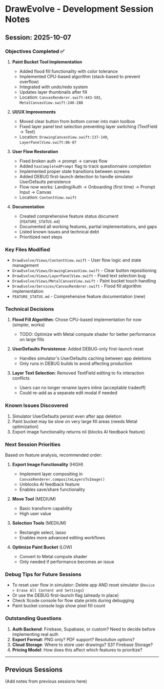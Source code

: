 # DrawEvolve - Development Session Notes

## Session: 2025-10-07

### Objectives Completed ✅

1. **Paint Bucket Tool Implementation**
   - Added flood fill functionality with color tolerance
   - Implemented CPU-based algorithm (stack-based to prevent overflow)
   - Integrated with undo/redo system
   - Updates layer thumbnails after fill
   - Location: `CanvasRenderer.swift:443-581`, `MetalCanvasView.swift:246-288`

2. **UI/UX Improvements**
   - Moved clear button from bottom corner into main toolbox
   - Fixed layer panel text selection preventing layer switching (TextField → Text)
   - Location: `DrawingCanvasView.swift:137-140`, `LayerPanelView.swift:86-87`

3. **User Flow Restoration**
   - Fixed broken auth → prompt → canvas flow
   - Added `hasCompletedPrompt` flag to track questionnaire completion
   - Implemented proper state transitions between screens
   - Added DEBUG first-launch detection to handle simulator UserDefaults persistence
   - Flow now works: Landing/Auth → Onboarding (first time) → Prompt Input → Canvas
   - Location: `ContentView.swift`

4. **Documentation**
   - Created comprehensive feature status document (`FEATURE_STATUS.md`)
   - Documented all working features, partial implementations, and gaps
   - Listed known issues and technical debt
   - Prioritized next steps

### Key Files Modified

- `DrawEvolve/Views/ContentView.swift` - User flow logic and state management
- `DrawEvolve/Views/DrawingCanvasView.swift` - Clear button repositioning
- `DrawEvolve/Views/LayerPanelView.swift` - Fixed text selection bug
- `DrawEvolve/Views/MetalCanvasView.swift` - Paint bucket touch handling
- `DrawEvolve/Services/CanvasRenderer.swift` - Flood fill algorithm implementation
- `FEATURE_STATUS.md` - Comprehensive feature documentation (new)

### Technical Decisions

1. **Flood Fill Algorithm**: Chose CPU-based implementation for now (simpler, works)
   - TODO: Optimize with Metal compute shader for better performance on large fills

2. **UserDefaults Persistence**: Added DEBUG-only first-launch reset
   - Handles simulator's UserDefaults caching between app deletions
   - Only runs in DEBUG builds to avoid affecting production

3. **Layer Text Selection**: Removed TextField editing to fix interaction conflicts
   - Users can no longer rename layers inline (acceptable tradeoff)
   - Could re-add as a separate edit modal if needed

### Known Issues Discovered

1. Simulator UserDefaults persist even after app deletion
2. Paint bucket may be slow on very large fill areas (needs Metal optimization)
3. Export image functionality returns nil (blocks AI feedback feature)

### Next Session Priorities

Based on feature analysis, recommended order:

1. **Export Image Functionality** (HIGH)
   - Implement layer compositing in `CanvasRenderer.compositeLayersToImage()`
   - Unblocks AI feedback feature
   - Enables save/share functionality

2. **Move Tool** (MEDIUM)
   - Basic transform capability
   - High user value

3. **Selection Tools** (MEDIUM)
   - Rectangle select, lasso
   - Enables more advanced editing workflows

4. **Optimize Paint Bucket** (LOW)
   - Convert to Metal compute shader
   - Only needed if performance becomes an issue

### Debug Tips for Future Sessions

- To reset user flow in simulator: Delete app AND reset simulator (`Device > Erase All Content and Settings`)
- Or use the DEBUG first-launch flag (already in place)
- Check Xcode console for flow state prints during debugging
- Paint bucket console logs show pixel fill count

### Outstanding Questions

1. **Auth Backend**: Firebase, Supabase, or custom? Need to decide before implementing real auth
2. **Export Format**: PNG only? PDF support? Resolution options?
3. **Cloud Storage**: Where to store user drawings? S3? Firebase Storage?
4. **Pricing Model**: How does this affect which features to prioritize?

---

## Previous Sessions

(Add notes from previous sessions here)
